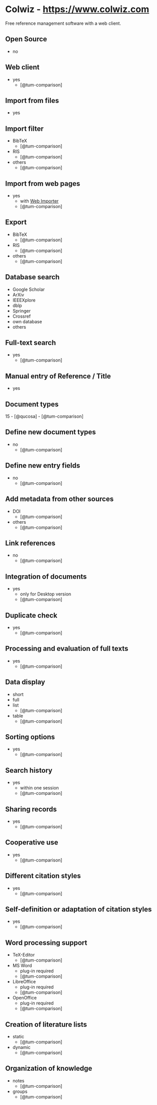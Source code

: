 # Colwiz - https://www.colwiz.com
Free reference management software with a web client.

## Open Source
- no

## Web client
- yes
    - [@tum-comparison]

## Import from files
- yes

## Import filter
- BibTeX
    - [@tum-comparison]
- RIS
    - [@tum-comparison]
- others
    - [@tum-comparison]

## Import from web pages
- yes
    - with [Web Importer](https://www.colwiz.com/download/importer)
    - [@tum-comparison]

## Export
- BibTeX
    - [@tum-comparison]
- RIS
    - [@tum-comparison]
- others
    - [@tum-comparison]

## Database search
- Google Scholar
- ArXiv
- IEEEXplore
- dblp
- Springer
- Crossref
- own database
- others

## Full-text search
- yes
    - [@tum-comparison]

## Manual entry of Reference / Title
- yes

## Document types
15
    - [@qucosa]
    - [@tum-comparison]

## Define new document types
- no
    - [@tum-comparison]

## Define new entry fields
- no
    - [@tum-comparison]

## Add metadata from other sources
- DOI
    - [@tum-comparison]
- others
    - [@tum-comparison]

## Link references
- no
    - [@tum-comparison]

## Integration of documents
- yes
    - only for Desktop version
    - [@tum-comparison]

## Duplicate check
- yes
    - [@tum-comparison]

## Processing and evaluation of full texts
- yes
    - [@tum-comparison]

## Data display
- short
- full
- list
    - [@tum-comparison]
- table
    - [@tum-comparison]

## Sorting options
- yes
    - [@tum-comparison]

## Search history
- yes
    - within one session
    - [@tum-comparison]

## Sharing records
- yes
    - [@tum-comparison]

## Cooperative use
- yes
    - [@tum-comparison]

## Different citation styles
- yes
    - [@tum-comparison]

## Self-definition or adaptation of citation styles
- yes
    - [@tum-comparison]

## Word processing support
- TeX-Editor
    - [@tum-comparison]
- MS Word
    - plug-in required
    - [@tum-comparison]
- LibreOffice
    - plug-in required
    - [@tum-comparison]
- OpenOffice
    - plug-in required
    - [@tum-comparison]

## Creation of literature lists
- static
    - [@tum-comparison]
- dynamic
    - [@tum-comparison]

## Organization of knowledge
- notes
    - [@tum-comparison]
- groups
    - [@tum-comparison]


